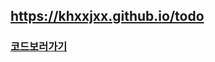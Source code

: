 ## https://khxxjxx.github.io/todo

### <a href="https://github.com/khxxjxx/project/tree/master/todo">코드보러가기</a>

